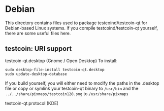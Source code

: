 
Debian
====================
This directory contains files used to package testcoind/testcoin-qt
for Debian-based Linux systems. If you compile testcoind/testcoin-qt yourself, there are some useful files here.

## testcoin: URI support ##


testcoin-qt.desktop  (Gnome / Open Desktop)
To install:

	sudo desktop-file-install testcoin-qt.desktop
	sudo update-desktop-database

If you build yourself, you will either need to modify the paths in
the .desktop file or copy or symlink your testcoin-qt binary to `/usr/bin`
and the `../../share/pixmaps/testcoin128.png` to `/usr/share/pixmaps`

testcoin-qt.protocol (KDE)

